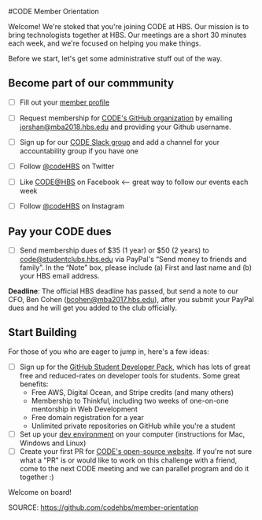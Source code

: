 #CODE Member Orientation

Welcome! We're stoked that you're joining CODE at HBS. Our mission is to bring technologists together at HBS. Our meetings are a short 30 minutes each week, and we're focused on helping you make things. 

Before we start, let's get some administrative stuff out of the way.

## Become part of our commmunity
- [ ] Fill out your [member profile](http://bit.ly/codehbs-member-profiles)

- [ ] Request membership for [CODE's GitHub organization](http://github.com/codehbs) by emailing jorshan@mba2018.hbs.edu and providing your Github username. 

- [ ] Sign up for our [CODE Slack group](http://codehbs.slack.com) and add a channel for your accountability group if you have one

- [ ] Follow [@codeHBS](http://twitter.com/codehbs) on Twitter

- [ ] Like [CODE@HBS](http://facebook.com/codehbs) on Facebook <-- great way to follow our events each week

- [ ] Follow [@codeHBS](http://instagram.com/codehbs) on Instagram

## Pay your CODE dues
- [ ] Send membership dues of $35 (1 year) or $50 (2 years) to code@studentclubs.hbs.edu via PayPal's “Send money to friends and family”. In the “Note” box, please include (a) First and last name and (b) your HBS email address.

**Deadline**: The official HBS deadline has passed, but send a note to our CFO, Ben Cohen (bcohen@mba2017.hbs.edu), after you submit your PayPal dues and he will get you added to the club officially.

## Start Building
For those of you who are eager to jump in, here's a few ideas:
- [ ] Sign up for the [GitHub Student Developer Pack](https://education.github.com/pack), which has lots of great free and reduced-rates on developer tools for students. Some great benefits:
    - Free AWS, Digital Ocean, and Stripe credits (and many others)
    - Membership to Thinkful, including two weeks of one-on-one mentorship in Web Development
    - Free domain registration for a year
    - Unlimited private repositories on GitHub while you're a student
- [ ] Set up your [dev environment](https://github.com/codehbs/computer-setup) on your computer (instructions for Mac, Windows and Linux) 
- [ ] Create your first PR for [CODE's open-source website](https://github.com/codehbs/codehbs.github.io). If you're not sure what a "PR" is or would like to work on this challenge with a friend, come to the next CODE meeting and we can parallel program and do it together :)

Welcome on board!

SOURCE: https://github.com/codehbs/member-orientation
